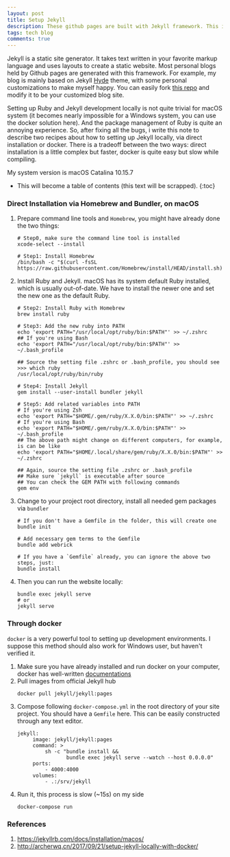 ```yaml
---
layout: post
title: Setup Jekyll
description: These github pages are built with Jekyll framework. This is a note about how to setup Ruby and Jekyll development env locally, through direct installation or docker.
tags: tech blog
comments: true
---
```


Jekyll is a static site generator. It takes text written in your favorite markup language and uses layouts to create a static website. 
Most personal blogs held by Github pages are generated with this framework. For example, my blog is mainly based on Jekyll [Hyde](https://github.com/poole/hyde) theme, with some personal customizations to make myself happy. 
You can easily fork [this repo](https://github.com/minhuanli/minhuanli.github.io) and modify it to be your customized blog site.

Setting up Ruby and Jekyll development locally is not quite trivial for macOS system (it becomes nearly impossible for a Windows system, you can use the docker solution here). And the package management of Ruby is quite an annoying experience. 
So, after fixing all the bugs, i write this note to describe two recipes about how to setting up Jekyll locally, via direct installation or docker. There is a tradeoff between the two ways: direct installation is a little complex but faster, docker is quite easy but slow while compiling.

My system version is macOS Catalina 10.15.7

* This will become a table of contents (this text will be scrapped).
{:toc}

### Direct Installation via Homebrew and Bundler, on macOS

1. Prepare command line tools and `Homebrew`, you might have already done the two things:
    ```shell
   # Step0, make sure the command line tool is installed
   xcode-select --install

   # Step1: Install Homebrew
   /bin/bash -c "$(curl -fsSL https://raw.githubusercontent.com/Homebrew/install/HEAD/install.sh)"
    ```
2. Install Ruby and Jekyll. macOS has its system default Ruby installed, which is usually out-of-date. 
   We have to install the newer one and set the new one as the default Ruby.
   ```shell
   # Step2: Install Ruby with Homebrew
   brew install ruby

   # Step3: Add the new ruby into PATH
   echo 'export PATH="/usr/local/opt/ruby/bin:$PATH"' >> ~/.zshrc
   ## If you're using Bash
   echo 'export PATH="/usr/local/opt/ruby/bin:$PATH"' >> ~/.bash_profile

   ## Source the setting file .zshrc or .bash_profile, you should see
   >>> which ruby
   /usr/local/opt/ruby/bin/ruby

   # Step4: Install Jekyll
   gem install --user-install bundler jekyll

   # Step5: Add related variables into PATH
   # If you're using Zsh
   echo 'export PATH="$HOME/.gem/ruby/X.X.0/bin:$PATH"' >> ~/.zshrc
   # If you're using Bash
   echo 'export PATH="$HOME/.gem/ruby/X.X.0/bin:$PATH"' >> ~/.bash_profile
   ## The above path might change on different computers, for example, is can be like
   echo 'export PATH="$HOME/.local/share/gem/ruby/X.X.0/bin:$PATH"' >> ~/.zshrc

   ## Again, source the setting file .zshrc or .bash_profile
   ## Make sure `jekyll` is executable after source
   ## You can check the GEM PATH with following commands
   gem env
   ```
3. Change to your project root directory, install all needed gem packages via `bundler`
   ```shell
   # If you don't have a Gemfile in the folder, this will create one
   bundle init
   
   # Add necessary gem terms to the Gemfile
   bundle add webrick
   
   # If you have a `Gemfile` already, you can ignore the above two steps, just:
   bundle install
   ```
4. Then you can run the website locally:
   ```shell
   bundle exec jekyll serve
   # or 
   jekyll serve
   ```

### Through docker

`docker` is a very powerful tool to setting up development environments. I suppose this method should also work for Windows user, but haven't verified it.
1. Make sure you have already installed and run docker on your computer, docker has well-written [documentations](https://docs.docker.com/get-docker/)
2. Pull images from official Jekyll hub
   ```shell
   docker pull jekyll/jekyll:pages
   ```
3. Compose following `docker-compose.yml` in the root directory of your site project. You should have a `Gemfile` here. This can be easily constructed through any text editor.
   ```shell
   jekyll:
        image: jekyll/jekyll:pages
        command: >
            sh -c "bundle install &&
                   bundle exec jekyll serve --watch --host 0.0.0.0"
        ports:
            - 4000:4000
        volumes:
            - .:/srv/jekyll
   ```
4. Run it, this process is slow (~15s) on my side
   ```shell
   docker-compose run
   ```

### References

1. <https://jekyllrb.com/docs/installation/macos/>
2. <http://archerwq.cn/2017/09/21/setup-jekyll-locally-with-docker/>
